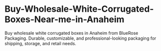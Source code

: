 # Buy-Wholesale-White-Corrugated-Boxes-Near-me-in-Anaheim
Buy wholesale white corrugated boxes in Anaheim from BlueRose Packaging. Durable, customizable, and professional-looking packaging for shipping, storage, and retail needs.
